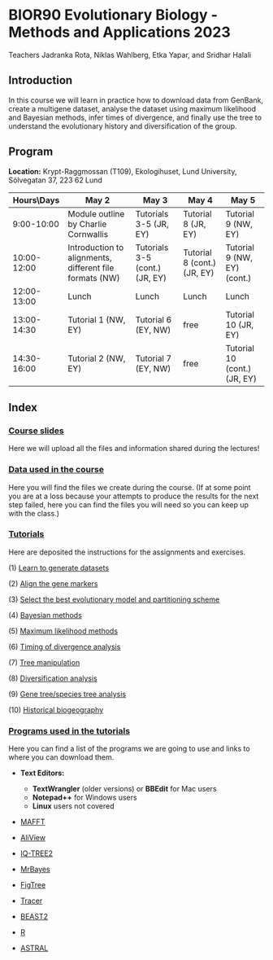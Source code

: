 
# **BIOR90 Evolutionary Biology - Methods and Applications 2023**

Teachers Jadranka Rota, Niklas Wahlberg, Etka Yapar, and Sridhar Halali

## **Introduction**

In this course we will learn in practice how to download data from GenBank, create a multigene dataset, analyse the dataset using maximum likelihood and Bayesian methods, infer times of divergence, and finally use the tree to understand the evolutionary history and diversification of the group.

## **Program**

**Location:** Krypt-Raggmossan (T109), Ekologihuset, Lund University, Sölvegatan 37, 223 62 Lund

<!--
| Hours\Days | May 2 | May 3 | May 4 | May 5 |
| --- | ---- | ---- | ---- | ---- |
| 9:00-10:30 | Module outline, relevant databases (BOLD, GenBank, Darwin Tree of Life (NW, JR) | Tutorials 3-5 (JR, EY, NW) | Tutorial 6 (JR, EY) | Tutorial 8 (SH) |
| 10:30-12:00 | Introduction to alignments, different file formats (NW) | Tutorial 3-5 (cont.) (JR, EY, NW) | Tutorial 6 (JR, EY, NW) | Tutorial 8 (SH) |
| 12:00-13:00 | Lunch | Lunch | Lunch | Lunch |
| 13:00-14:30 | Tutorial 1 | Tutorials 3-5 (cont.) (JR, EY, NW) |  free | Tutorial 9 (JR, EY) |
| 14:30-16:00 | Tutorial 2 | Tutorials 3-5 (cont.) (JR, EY, NW) | free | Tutorial 9 (JR, EY) |
-->

<!-- | 10:30-12:00 | Introduction to alignments, different file formats (NW) | Tutorial 3-5 (cont.) (JR, EY, NW) | Tutorial 7 (JR, EY, NW) | Tutorial 8 (SH, EY)(cont.) (SH) | -->

| Hours\Days | May 2 | May 3 | May 4 | May 5 |
| --- | ---- | ---- | ---- | ---- |
| 9:00-10:00 | Module outline by Charlie Cornwallis | Tutorials 3-5 (JR, EY) | Tutorial 8 (JR, EY) | Tutorial 9 (NW, EY) |
| 10:00-12:00 | Introduction to alignments, different file formats (NW) | Tutorials 3-5 (cont.) (JR, EY) | Tutorial 8 (cont.) (JR, EY) | Tutorial 9 (NW, EY) (cont.) |
| 12:00-13:00 | Lunch | Lunch | Lunch | Lunch |
| 13:00-14:30 | Tutorial 1 (NW, EY) | Tutorial 6 (EY, NW) | free | Tutorial 10 (JR, EY) |
| 14:30-16:00 | Tutorial 2 (NW, EY) | Tutorial 7 (EY, NW) | free | Tutorial 10 (cont.) (JR, EY) |

<!--  -->




## **Index**

### [Course slides](./Lectures/)

Here we will upload all the files and information shared during the lectures!


### [Data used in the course](./Data/)

Here you will find the files we create during the course. (If at some point you are at a loss because your attempts to produce the results for the next step failed, here you can find the files you will need so you can keep up with the class.)


### [Tutorials](./Tutorials/)

Here are deposited the instructions for the assignments and exercises.


 (1) [Learn to generate datasets](./Tutorials/1.DatasetManipulation/)
	
 (2) [Align the gene markers](./Tutorials/2.Alignments/)
 
 (3) [Select the best evolutionary model and partitioning scheme](./Tutorials/3.ModelSelection/)
 
 (4) [Bayesian methods](./Tutorials/4.BayesianInference/)
 
 (5) [Maximum likelihood methods](./Tutorials/5.MaximumLikelihood/)
 
 (6) [Timing of divergence analysis](./Tutorials/6.TimingDivergence/)
 
 (7) [Tree manipulation](./Tutorials/7.TreeManipulation/)
 
 (8) [Diversification analysis](./Tutorials/8.Diversification/)
 
 (9) [Gene tree/species tree analysis](./Tutorials/11.ASTRAL/)
 
 (10) [Historical biogeography](./Tutorials/10.Biogeography/)
 


### [Programs used in the tutorials](./Software/)

Here you can find a list of the programs we are going to use and links to where you can download them.
 
 * **Text Editors:**
   	- **TextWrangler** (older versions) or **BBEdit** for Mac users
   	- **Notepad++** for Windows users
   	- **Linux** users not covered

 * [MAFFT](https://mafft.cbrc.jp/alignment/software/)

 * [AliView](http://www.ormbunkar.se/aliview/downloads/)

 * [IQ-TREE2](http://www.iqtree.org/)
 
 * [MrBayes](http://nbisweden.github.io/MrBayes/)
	
 * [FigTree](http://tree.bio.ed.ac.uk/software/figtree/)

 * [Tracer](https://github.com/beast-dev/tracer/releases/tag/v1.7.1)
 
 * [BEAST2](http://www.beast2.org/)
 
 * [R](https://www.r-project.org/)
 
 * [ASTRAL](https://github.com/smirarab/ASTRAL)

